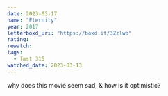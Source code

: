 ```yaml
---
date: 2023-03-17
name: "Eternity"
year: 2017
letterboxd_uri: "https://boxd.it/3Zzlwb"
rating: 
rewatch: 
tags:
  - fmst 315
watched_date: 2023-03-13
---
```


why does this movie seem sad, & how is it optimistic?
